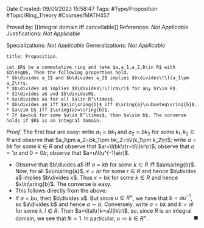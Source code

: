 <div class="topSpace"></div>

Date Created: 09/01/2023 15:58:47
Tags: #Type/Proposition #Topic/Ring_Theory #Courses/MATH457

Proved by: [[Integral domain iff cancellable]]
References: _Not Applicable_
Justifications: _Not Applicable_

Specializations: _Not Applicable_
Generalizations: _Not Applicable_

``` ad-Proposition
title: Proposition.

Let $R$ be a commutative ring and take $a,a_1,a_2,b\in R$ with $b\neq0$. Then the following properties hold.
* $b\divides a_1$ and $b\divides a_2$ implies $b\divides\!\l(a_1\pm a_2\r)$.
* $b\divides a$ implies $b\divides\!\l(ra\r)$ for any $r\in R$.
* $1\divides a$ and $b\divides0$.
* $u\divides a$ for all $u\in R^\times$.
* $b\divides a$ iff $a\in\sring{b}$ iff $\sring{a}\subseteq\sring{b}$.
* $a\sim b$ iff $\sring{a}=\sring{b}$.
* If $a=bu$ for some $u\in R^\times$, then $a\sim b$. The converse holds if $R$ is an integral domain.

```

_Proof_. The first four are easy: write $a_1=bk_1$ and $a_2=bk_2$ for some $k_1,k_2\in R$ and observe that $a_1\pm a_2=bk_1\pm bk_2=b\l(k_1\pm k_2\r)$; write $a=bk$ for some $k\in R$ and observe that $ar=\l(bk\r)r=b\l(kr\r)$; observe that $a=1a$ and $0=0b$; observe that $a=u\l(u^{-1}a\r)$.
* Observe that $b\divides a$ iff $a=kb$ for some $k\in R$ iff $a\in\sring{b}$. Now, for all $x\in\sring{a}$, $x=ar$ for some $r\in R$ and hence $b\divides a$ implies $b\divides x$. Thus $x=bk$ for some $k\in R$ and hence $x\in\sring{b}$. The converse is easy.
* This follows directly from the above.
* If $a=bu$, then $b\divides a$. But since $u\in R^\times$, we have that $b=au^{-1}$, so $a\divides b$ and hence $a\sim b$. Conversely, write $a=bk$ and $b=al$ for some $k,l\in R$. Then $a=\l(al\r)k=a\l(lk\r)$, so, since $R$ is an integral domain, we see that $lk=1$. In particular, $u\coloneqq k\in R^\times$.<span style="float:right;">$\blacksquare$</span>
